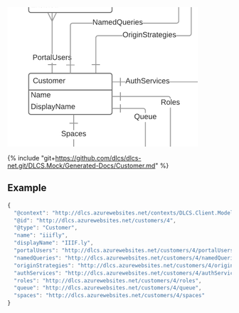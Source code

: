 ![](customer.png)

{% include "git+https://github.com/dlcs/dlcs-net.git/DLCS.Mock/Generated-Docs/Customer.md" %}

## Example

```javascript
{
  "@context": "http://dlcs.azurewebsites.net/contexts/DLCS.Client.Model.Customer.jsonld",
  "@id": "http://dlcs.azurewebsites.net/customers/4",
  "@type": "Customer",
  "name": "iiifly",
  "displayName": "IIIF.ly",
  "portalUsers": "http://dlcs.azurewebsites.net/customers/4/portalUsers",
  "namedQueries": "http://dlcs.azurewebsites.net/customers/4/namedQueries",
  "originStrategies": "http://dlcs.azurewebsites.net/customers/4/originStrategies",
  "authServices": "http://dlcs.azurewebsites.net/customers/4/authServices",
  "roles": "http://dlcs.azurewebsites.net/customers/4/roles",
  "queue": "http://dlcs.azurewebsites.net/customers/4/queue",
  "spaces": "http://dlcs.azurewebsites.net/customers/4/spaces"
}
```